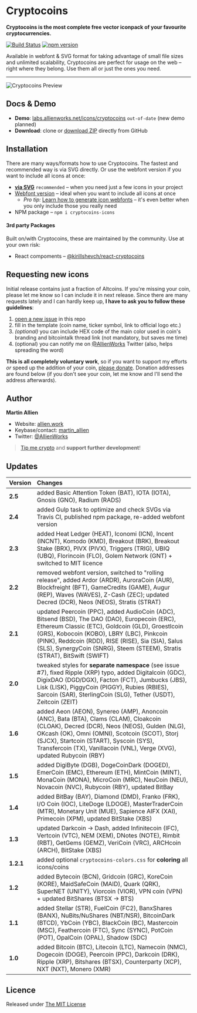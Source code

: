 # Cryptocoins

**Cryptocoins is the most complete free vector iconpack of your favourite cryptocurrencies.**

[![Build Status](https://travis-ci.org/allienworks/cryptocoins.svg?branch=master)](https://travis-ci.org/allienworks/cryptocoins)
[![npm version](https://badge.fury.io/js/cryptocoins-icons.svg)](https://badge.fury.io/js/cryptocoins-icons)

Available in webfont & SVG format for taking advantage of small file sizes and unlimited scalability, Cryptocoins are perfect for usage on the web – right where they belong. Use them all or just the ones you need.

----

![Cryptocoins Preview](cryptocoins-preview.png)

## Docs & Demo

* **Demo**: [labs.allienworks.net/icons/cryptocoins](http://labs.allienworks.net/icons/cryptocoins) `out-of-date` (new demo planned)
* **Download**: clone or [download ZIP](https://github.com/allienworks/cryptocoins/archive/master.zip) directly from GitHub


## Installation

There are many ways/formats how to use Cryptocoins. The fastest and recommended way is via SVG directly. Or use the webfont version if you want to include all icons at once:

* **[via SVG](https://github.com/allienworks/cryptocoins/wiki/SVG-version)** `recommended` – when you need just a few icons in your project
* [Webfont version](https://github.com/allienworks/cryptocoins/wiki/Webfont-version) – ideal when you want to include all icons at once
    - _Pro tip:_ [Learn how to generate icon webfonts](https://allien.work/blog/howto-generate-icon-webfont) – it's even better when you only include those you really need
* NPM package – `npm i cryptocoins-icons`

#### 3rd party Packages

Built on/with Cryptocoins, these are maintained by the community. Use at your own risk:

* React compoments – [@kirillshevch/react-cryptocoins](https://github.com/kirillshevch/react-cryptocoins)


## Requesting new icons

Initial release contains just a fraction of Altcoins. If you're missing your coin, please let me know so I can include it in next release. Since there are many requests lately and I can hardly keep up, **I have to ask you to follow these guidelines**:

1. [open a new issue](https://github.com/allienworks/cryptocoins/issues/new) in this repo
2. fill in the template (coin name, ticker symbol, link to official logo etc.)
3. _(optional)_ you can include HEX code of the main color used in coin's branding and bitcointalk thread link (not mandatory, but saves me time)
4. (optional) you can notify me on [@AllienWorks](https://twitter.com/AllienWorks) Twitter (also, helps spreading the word)

**This is all completely voluntary work**, so if you want to support my efforts _or_ speed up the addition of your coin, [please donate](https://allien.work/donate). Donation addresses are found below (if you don't see your coin, let me know and I'll send the address afterwards).


## Author

**Martin Allien**

* Website: [allien.work](https://allien.work)
* Keybase/contact: [martin_allien](https://keybase.io/martin_allien)
* Twitter: [@AllienWorks](https://twitter.com/AllienWorks)

> [Tip me crypto](https://allien.work/donate) and **support further development**!


## Updates

| Version | Changes |
| :------ | :------ |
| **2.5** | added Basic Attention Token (BAT), IOTA (IOTA), Gnosis (GNO), Radium (RADS) |
| **2.4** | added Gulp task to optimize and check SVGs via Travis CI, published npm package, re-added webfont version |
| **2.3** | added Heat Ledger (HEAT), Iconomi (ICN), Incent (INCNT), Komodo (KMD), Breakout (BRK), Breakout Stake (BRX), PIVX (PIVX), Triggers (TRIG), UBIQ (UBQ), Florincoin (FLO), Golem Network (GNT) + switched to MIT licence |
| **2.2** | removed webfont version, switched to "rolling release", added Ardor (ARDR), AuroraCoin (AUR), Blockfreight (BFT), GameCredits (GAME), Augur (REP), Waves (WAVES), Z-Cash (ZEC); updated Decred (DCR), Neos (NEOS), Stratis (STRAT) |
| **2.1** | updated Peercoin (PPC), added AudioCoin (ADC), Bitsend (BSD), The DAO (DAO), Europecoin (ERC), Ethereum Classic (ETC), Goldcoin (GLD), Groestlcoin (GRS), Kobocoin (KOBO), LBRY (LBC), Pinkcoin (PINK), Reddcoin (RDD), RISE (RISE), Sia (SIA), Salus (SLS), SynergyCoin (SNRG), Steem (STEEM), Stratis (STRAT), BitSwift (SWIFT) |
| **2.0** | tweaked styles for **separate namespace** (see issue #7), fixed Ripple (XRP) typo, added Digitalcoin (GDC), DigixDAO (DGD/DGX), Facton (FCT), Jumbucks (JBS), Lisk (LISK), PiggyCoin (PIGGY), Rubies (RBIES), Sarcoin (SAR), SterlingCoin (SLG), Tether (USDT), Zeitcoin (ZEIT) |
| **1.6** | added Aeon (AEON), Synereo (AMP), Anoncoin (ANC), Bata (BTA), Clams (CLAM), Cloakcoin (CLOAK), Decred (DCR), Neos (NEOS), Gulden (NLG), OKcash (OK), Omni (OMNI), Scotcoin (SCOT), Storj (SJCX), Startcoin (START), Syscoin (SYS), Transfercoin (TX), Vanillacoin (VNL), Verge (XVG), updated Rubycoin (RBY) |
| **1.5** | added DigiByte (DGB), DogeCoinDark (DOGED), EmerCoin (EMC), Ethereum (ETH), MintCoin (MINT), MonaCoin (MONA), MicroCoin (MRC), NeuCoin (NEU), Novacoin (NVC), Rubycoin (RBY), updated BitBay |
| **1.4** | added BitBay (BAY), Diamond (DMD), Franko (FRK), I/O Coin (IOC), LiteDoge (LDOGE), MasterTraderCoin (MTR), Monetary Unit (MUE), Sapience AIFX (XAI), Primecoin (XPM), updated BitStake (XBS) |
| **1.3** | updated Darkcoin → Dash, added Infinitecoin (IFC), Vertcoin (VTC), NEM (XEM), DNotes (NOTE), Rimbit (RBT), GetGems (GEMZ), VeriCoin (VRC), ARCHcoin (ARCH), BitStake (XBS) |
| **1.2.1** | added optional `cryptocoins-colors.css` for **coloring** all icons/coins |
| **1.2** | added Bytecoin (BCN), Gridcoin (GRC), KoreCoin (KORE), MaidSafeCoin (MAID), Quark (QRK), SuperNET (UNITY), Viorcoin (VIOR), VPN coin (VPN) + updated BitShares (BTSX → BTS) |
| **1.1** | added Stellar (STR), FuelCoin (FC2), BanxShares (BANX), NuBits/NuShares (NBT/NSR), BitcoinDark (BTCD), YbCoin (YBC), BlackCoin (BC), Mastercoin (MSC), Feathercoin (FTC), Sync (SYNC), PotCoin (POT), OpalCoin (OPAL), Shadow (SDC) |
| **1.0** | added Bitcoin (BTC), Litecoin (LTC), Namecoin (NMC), Dogecoin (DOGE), Peercoin (PPC), Darkcoin (DRK), Ripple (XRP), Bitshares (BTSX), Counterparty (XCP), NXT (NXT), Monero (XMR) |


## Licence

Released under [The MIT License](LICENCE)
